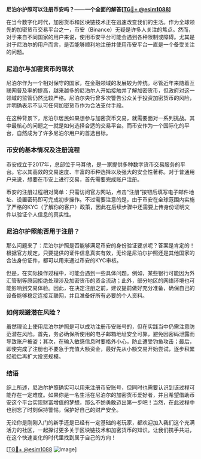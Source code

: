 **尼泊尔护照可以注册币安吗？——一个全面的解答[[TG💪+ @esim1088](https://t.me/s/esim1088)]**

在当今数字化时代，加密货币和区块链技术正在迅速改变我们的生活。作为全球领先的加密货币交易平台之一，币安（Binance）无疑是许多人关注的焦点。然而，对于来自不同国家的用户来说，使用币安平台可能会遇到各种限制或障碍。尤其是对于尼泊尔的用户而言，是否能够顺利地注册并使用币安平台一直是一个备受关注的问题。

### 尼泊尔与加密货币的现状

尼泊尔作为一个相对保守的国家，在金融领域的发展较为传统。尽管近年来随着互联网普及率的提高，越来越多的尼泊尔人开始接触并了解加密货币，但政府对这一领域的监管仍然比较严格。尼泊尔央行曾多次警告公众关于投资加密货币的风险，并明确表示不认可任何加密货币作为合法支付手段。

在这种背景下，尼泊尔居民如果想参与加密货币交易，就需要面对一系列挑战。其中最核心的问题之一就是如何选择合适的交易平台。而币安作为一个国际化的平台，自然成为了许多尼泊尔用户的首选目标。

### 币安的基本情况及注册流程

币安成立于2017年，总部位于马耳他，是一家提供多种数字货币交易服务的平台。它以其高效的交易速度、丰富的币种选择以及强大的安全性著称。对于普通用户来说，想要在币安上进行交易，首先需要完成账户注册。

币安的注册过程相对简单：只需访问官方网站，点击“注册”按钮后填写电子邮件地址、设置密码即可完成初步操作。不过需要注意的是，由于币安在全球范围内实施了严格的KYC（了解你的客户）政策，因此在后续步骤中还需要上传身份证明文件以验证个人信息的真实性。

### 尼泊尔护照能否用于注册？

那么问题来了：尼泊尔护照是否能够满足币安的身份验证要求呢？答案是肯定的！根据官方规定，只要提供的证件信息真实有效，无论是尼泊尔护照还是其他国家的合法身份证件，都可以用来通过币安的KYC审核。

但是，在实际操作过程中，可能会遇到一些具体问题。例如，某些银行可能因为外汇管制等原因拒绝处理涉及加密货币的资金流动；此外，部分地区的网络环境也可能影响到交易体验。因此，在决定注册之前，建议提前做好充分准备，确保自己的设备能够稳定连接互联网，并且准备好所有必要的个人资料。

### 如何规避潜在风险？

虽然理论上使用尼泊尔护照是可以成功注册币安账号的，但在实践当中仍需注意防范潜在风险。首先，务必确保所使用的电子邮箱地址安全可靠，避免因密码泄露而导致账户被盗；其次，在输入敏感信息时要格外小心，防止遭受钓鱼攻击；最后，即使完成了注册也不要急于充值大额资金，最好先从小额交易开始尝试，逐步积累经验后再扩大投资规模。

### 结语

综上所述，尼泊尔护照确实可以用来注册币安账号，但同时也需要认识到该过程可能存在一定难度。如果你是一名生活在尼泊尔的加密货币爱好者，并且希望借助币安这个平台实现财富增值的梦想，那么不妨勇敢迈出第一步吧！当然，在此过程中也别忘了时刻保持警惕，保护好自己的财产安全。

无论你是刚刚入门的新手还是已经有一定基础的老玩家，都欢迎加入我们这个充满活力的社区，一起探讨更多关于区块链技术和加密货币的知识。让我们携手共进，在这个快速变化的时代里找到属于自己的方向！

[[TG💪+ @esim1088](https://t.me/s/esim1088) ![Image](https://i.postimg.cc/4NQfJmqS/Snipaste-2025-05-13-00-14-12.png)]